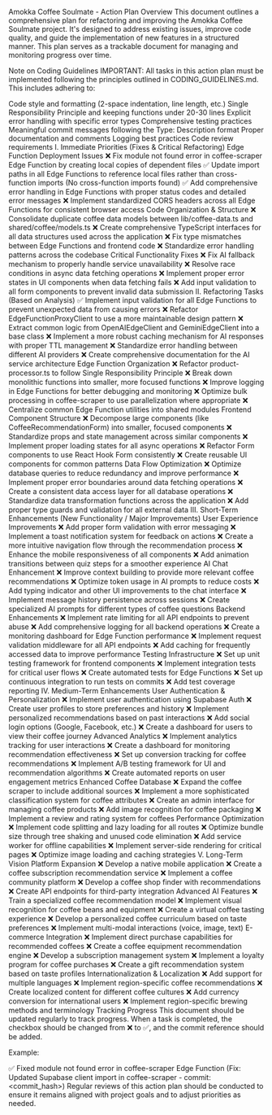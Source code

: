 Amokka Coffee Soulmate - Action Plan
Overview
This document outlines a comprehensive plan for refactoring and improving the Amokka Coffee Soulmate project. It's designed to address existing issues, improve code quality, and guide the implementation of new features in a structured manner. This plan serves as a trackable document for managing and monitoring progress over time.

Note on Coding Guidelines
IMPORTANT: All tasks in this action plan must be implemented following the principles outlined in CODING_GUIDELINES.md. This includes adhering to:

Code style and formatting (2-space indentation, line length, etc.)
Single Responsibility Principle and keeping functions under 20-30 lines
Explicit error handling with specific error types
Comprehensive testing practices
Meaningful commit messages following the Type: Description format
Proper documentation and comments
Logging best practices
Code review requirements
I. Immediate Priorities (Fixes & Critical Refactoring)
Edge Function Deployment Issues
❌ Fix module not found error in coffee-scraper Edge Function by creating local copies of dependent files
✅ Update import paths in all Edge Functions to reference local files rather than cross-function imports (No cross-function imports found)
✅ Add comprehensive error handling in Edge Functions with proper status codes and detailed error messages 
❌ Implement standardized CORS headers across all Edge Functions for consistent browser access
Code Organization & Structure
❌ Consolidate duplicate coffee data models between lib/coffee-data.ts and shared/coffee/models.ts
❌ Create comprehensive TypeScript interfaces for all data structures used across the application
❌ Fix type mismatches between Edge Functions and frontend code 
❌ Standardize error handling patterns across the codebase
Critical Functionality Fixes
❌ Fix AI fallback mechanism to properly handle service unavailability
❌ Resolve race conditions in async data fetching operations
❌ Implement proper error states in UI components when data fetching fails
❌ Add input validation to all form components to prevent invalid data submission
II. Refactoring Tasks (Based on Analysis)
✅ Implement input validation for all Edge Functions to prevent unexpected data from causing errors 
❌ Refactor EdgeFunctionProxyClient to use a more maintainable design pattern
❌ Extract common logic from OpenAIEdgeClient and GeminiEdgeClient into a base class
❌ Implement a more robust caching mechanism for AI responses with proper TTL management
❌ Standardize error handling between different AI providers
❌ Create comprehensive documentation for the AI service architecture
Edge Function Organization
❌ Refactor product-processor.ts to follow Single Responsibility Principle
❌ Break down monolithic functions into smaller, more focused functions
❌ Improve logging in Edge Functions for better debugging and monitoring
❌ Optimize bulk processing in coffee-scraper to use parallelization where appropriate
❌ Centralize common Edge Function utilities into shared modules
Frontend Component Structure
❌ Decompose large components (like CoffeeRecommendationForm) into smaller, focused components
❌ Standardize props and state management across similar components
❌ Implement proper loading states for all async operations
❌ Refactor Form components to use React Hook Form consistently
❌ Create reusable UI components for common patterns
Data Flow Optimization
❌ Optimize database queries to reduce redundancy and improve performance
❌ Implement proper error boundaries around data fetching operations
❌ Create a consistent data access layer for all database operations
❌ Standardize data transformation functions across the application
❌ Add proper type guards and validation for all external data
III. Short-Term Enhancements (New Functionality / Major Improvements)
User Experience Improvements
❌ Add proper form validation with error messaging
❌ Implement a toast notification system for feedback on actions
❌ Create a more intuitive navigation flow through the recommendation process
❌ Enhance the mobile responsiveness of all components
❌ Add animation transitions between quiz steps for a smoother experience
AI Chat Enhancement
❌ Improve context building to provide more relevant coffee recommendations
❌ Optimize token usage in AI prompts to reduce costs
❌ Add typing indicator and other UI improvements to the chat interface
❌ Implement message history persistence across sessions
❌ Create specialized AI prompts for different types of coffee questions
Backend Enhancements
❌ Implement rate limiting for all API endpoints to prevent abuse
❌ Add comprehensive logging for all backend operations
❌ Create a monitoring dashboard for Edge Function performance
❌ Implement request validation middleware for all API endpoints
❌ Add caching for frequently accessed data to improve performance
Testing Infrastructure
❌ Set up unit testing framework for frontend components
❌ Implement integration tests for critical user flows
❌ Create automated tests for Edge Functions
❌ Set up continuous integration to run tests on commits
❌ Add test coverage reporting
IV. Medium-Term Enhancements
User Authentication & Personalization
❌ Implement user authentication using Supabase Auth
❌ Create user profiles to store preferences and history
❌ Implement personalized recommendations based on past interactions
❌ Add social login options (Google, Facebook, etc.)
❌ Create a dashboard for users to view their coffee journey
Advanced Analytics
❌ Implement analytics tracking for user interactions
❌ Create a dashboard for monitoring recommendation effectiveness
❌ Set up conversion tracking for coffee recommendations
❌ Implement A/B testing framework for UI and recommendation algorithms
❌ Create automated reports on user engagement metrics
Enhanced Coffee Database
❌ Expand the coffee scraper to include additional sources
❌ Implement a more sophisticated classification system for coffee attributes
❌ Create an admin interface for managing coffee products
❌ Add image recognition for coffee packaging
❌ Implement a review and rating system for coffees
Performance Optimization
❌ Implement code splitting and lazy loading for all routes
❌ Optimize bundle size through tree shaking and unused code elimination
❌ Add service worker for offline capabilities
❌ Implement server-side rendering for critical pages
❌ Optimize image loading and caching strategies
V. Long-Term Vision
Platform Expansion
❌ Develop a native mobile application
❌ Create a coffee subscription recommendation service
❌ Implement a coffee community platform
❌ Develop a coffee shop finder with recommendations
❌ Create API endpoints for third-party integration
Advanced AI Features
❌ Train a specialized coffee recommendation model
❌ Implement visual recognition for coffee beans and equipment
❌ Create a virtual coffee tasting experience
❌ Develop a personalized coffee curriculum based on taste preferences
❌ Implement multi-modal interactions (voice, image, text)
E-commerce Integration
❌ Implement direct purchase capabilities for recommended coffees
❌ Create a coffee equipment recommendation engine
❌ Develop a subscription management system
❌ Implement a loyalty program for coffee purchases
❌ Create a gift recommendation system based on taste profiles
Internationalization & Localization
❌ Add support for multiple languages
❌ Implement region-specific coffee recommendations
❌ Create localized content for different coffee cultures
❌ Add currency conversion for international users
❌ Implement region-specific brewing methods and terminology
Tracking Progress
This document should be updated regularly to track progress. When a task is completed, the checkbox should be changed from ❌ to ✅, and the commit reference should be added.

Example:

✅ Fixed module not found error in coffee-scraper Edge Function (Fix: Updated Supabase client import in coffee-scraper - commit: <commit_hash>)
Regular reviews of this action plan should be conducted to ensure it remains aligned with project goals and to adjust priorities as needed.